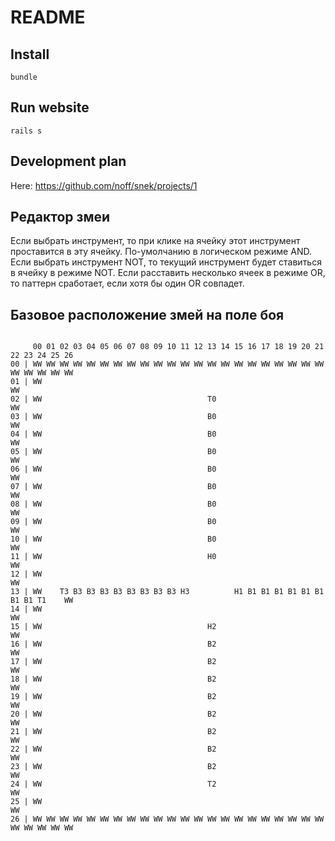 # README

## Install

```
bundle 
```

## Run website

```
rails s
```

## Development plan

Here: https://github.com/noff/snek/projects/1 


## Редактор змеи

Если выбрать инструмент, то при клике на ячейку этот инструмент проставится в эту ячейку. По-умолчанию в логическом режиме AND.
Если выбрать инструмент NOT, то текущий инструмент будет ставиться в ячейку в режиме NOT.
Если расставить несколько ячеек в режиме OR, то паттерн сработает, если хотя бы один OR совпадет.



## Базовое расположение змей на поле боя

```

     00 01 02 03 04 05 06 07 08 09 10 11 12 13 14 15 16 17 18 19 20 21 22 23 24 25 26	
00 | WW WW WW WW WW WW WW WW WW WW WW WW WW WW WW WW WW WW WW WW WW WW WW WW WW WW WW
01 | WW                                                                            WW
02 | WW                                     T0                                     WW
03 | WW                                     B0                                     WW
04 | WW                                     B0                                     WW
05 | WW                                     B0                                     WW
06 | WW                                     B0                                     WW
07 | WW                                     B0                                     WW
08 | WW                                     B0                                     WW
09 | WW                                     B0                                     WW
10 | WW                                     B0                                     WW
11 | WW                                     H0                                     WW
12 | WW                                                                            WW
13 | WW    T3 B3 B3 B3 B3 B3 B3 B3 B3 H3          H1 B1 B1 B1 B1 B1 B1 B1 B1 T1    WW
14 | WW                                                                            WW
15 | WW                                     H2                                     WW
16 | WW                                     B2                                     WW
17 | WW                                     B2                                     WW
18 | WW                                     B2                                     WW
19 | WW                                     B2                                     WW
20 | WW                                     B2                                     WW
21 | WW                                     B2                                     WW
22 | WW                                     B2                                     WW
23 | WW                                     B2                                     WW
24 | WW                                     T2                                     WW
25 | WW                                                                            WW
26 | WW WW WW WW WW WW WW WW WW WW WW WW WW WW WW WW WW WW WW WW WW WW WW WW WW WW WW
```